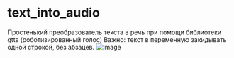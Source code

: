 # text_into_audio
Простенький преобразователь текста в речь при помощи библиотеки gtts (роботизированный голос)
Важно: текст в переменную закидывать одной строкой, без абзацев.
![image](https://github.com/PaslenAmari/text_into_audio/assets/106679149/d26211f5-2a0b-4f9c-bacd-45ba173ffc0a)
